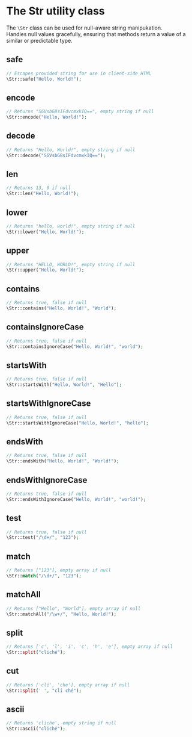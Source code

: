 # The Str utility class

The `\Str` class can be used for null-aware string manipukation.  
Handles null values gracefully, ensuring that methods return a value of a similar or predictable type.
## safe
```php
// Escapes provided string for use in client-side HTML
\Str::safe("Hello, World!");
```

## encode
```php
// Returns "SGVsbG8sIFdvcmxkIQ==", empty string if null
\Str::encode("Hello, World!");
```

## decode
```php
// Returns "Hello, World!", empty string if null
\Str::decode("SGVsbG8sIFdvcmxkIQ==");
```

## len
```php
// Returns 13, 0 if null
\Str::len("Hello, World!");
```

## lower
```php
// Returns "hello, world!", empty string if null
\Str::lower("Hello, World!");
```

## upper
```php
// Returns "HELLO, WORLD!", empty string if null
\Str::upper("Hello, World!");
```

## contains
```php
// Returns true, false if null
\Str::contains("Hello, World!", "World");
```

## containsIgnoreCase
```php
// Returns true, false if null
\Str::containsIgnoreCase("Hello, World!", "world");
```

## startsWith
```php
// Returns true, false if null
\Str::startsWith("Hello, World!", "Hello");
```

## startsWithIgnoreCase
```php
// Returns true, false if null
\Str::startsWithIgnoreCase("Hello, World!", "hello");
```

## endsWith
```php
// Returns true, false if null
\Str::endsWith("Hello, World!", "World!");
```

## endsWithIgnoreCase
```php
// Returns true, false if null
\Str::endsWithIgnoreCase("Hello, World!", "world!");
```

## test
```php
// Returns true, false if null
\Str::test("/\d+/", "123");
```

## match
```php
// Returns ["123"], empty array if null
\Str::match("/\d+/", "123");
```

## matchAll
```php
// Returns ["Hello", "World"], empty array if null
\Str::matchAll("/\w+/", "Hello, World!");
```

## split
```php
// Returns ['c', 'l', 'i', 'c', 'h', 'e'], empty array if null
\Str::split("cliché");
```

## cut
```php
// Returns ['cli', 'che'], empty array if null
\Str::split(' ', "cli ché");
```


## ascii
```php
// Returns 'cliche', empty string if null
\Str::ascii("cliché");
```
